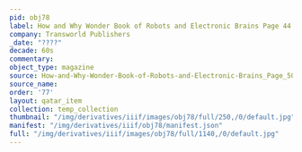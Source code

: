 ```yaml
---
pid: obj78
label: How and Why Wonder Book of Robots and Electronic Brains Page 44
company: Transworld Publishers
_date: "????"
decade: 60s
commentary: 
object_type: magazine
source: How-and-Why-Wonder-Book-of-Robots-and-Electronic-Brains_Page_50
source_name: 
order: '77'
layout: qatar_item
collection: temp_collection
thumbnail: "/img/derivatives/iiif/images/obj78/full/250,/0/default.jpg"
manifest: "/img/derivatives/iiif/obj78/manifest.json"
full: "/img/derivatives/iiif/images/obj78/full/1140,/0/default.jpg"
---
```

